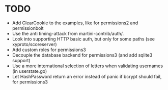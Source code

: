 TODO
====

* Add ClearCookie to the examples, like for permissions2 and permissionbolt
* Use the anti timing-attack from martini-contrib/auth/.
* Look into supporting HTTP basic auth, but only for some paths (see xyproto/scoreserver)
* Add custom roles for permissions3
* Decouple the database backend for permissions3 (and add sqlite3 support)
* Use a more international selection of letters when validating usernames (in userstate.go)
* Let HashPassword return an error instead of panic if bcrypt should fail, for permissions3
